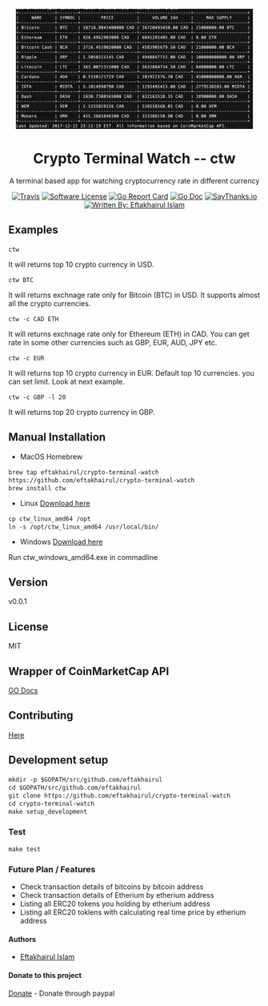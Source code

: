 <p align="center">
  <img alt="ctw Logo" src="https://raw.githubusercontent.com/eftakhairul/crypto-terminal-watch/master/assets/pic1.png" height="240" />
  <h1 align="center">Crypto Terminal Watch -- ctw</h1>
  <p align="center">A terminal based app for watching cryptocurrency rate in different currency</p>
  <p align="center">
    <a href="https://travis-ci.org/eftakhairul/crypto-terminal-watch"><img alt="Travis" src="https://travis-ci.org/eftakhairul/crypto-terminal-watch.svg?branch=master"></a>    
    <a href="/LICENSE.md"><img alt="Software License" src="https://img.shields.io/badge/license-MIT-brightgreen.svg?style=flat-square"></a>        
    <a href="https://goreportcard.com/report/github.com/eftakhairul/crypto-terminal-watch"><img alt="Go Report Card" src="https://goreportcard.com/badge/github.com/eftakhairul/crypto-terminal-watch?style=flat-square"></a>
    <a href="http://godoc.org/github.com/eftakhairul/crypto-terminal-watch"><img alt="Go Doc" src="https://img.shields.io/badge/godoc-reference-blue.svg?style=flat-square"></a>
    <a href="https://saythanks.io/to/eftakhairul"><img alt="SayThanks.io" src="https://img.shields.io/badge/SayThanks.io-%E2%98%BC-1EAEDB.svg?style=flat-square"></a>
    <a href="https://github.com/eftakhairul"><img alt="Written By: Eftakhairul Islam" src="https://img.shields.io/badge/powered%20by-Eftakhairul%20Islam-green.svg?style=flat-square"></a>
  </p>
</p>

## Examples
```console
ctw 
```
It will returns top 10 crypto currency in USD.

```console
ctw BTC
```
It will returns exchnage rate only for Bitcoin (BTC) in USD. It supports almost all the crypto currencies.

```console
ctw -c CAD ETH
```
It will returns exchnage rate only for Ethereum (ETH) in CAD.  You can get rate in some other currencies such as GBP, EUR, AUD, JPY etc.

```console
ctw -c EUR
```
It will returns top 10 crypto currency in EUR. Default top 10 currencies. you can set limit. Look at next example.
 
 ```console
ctw -c GBP -l 20
```
It will returns top 20 crypto currency in GBP.


## Manual Installation 
* MacOS 
Homebrew
 ```console
 brew tap eftakhairul/crypto-terminal-watch https://github.com/eftakhairul/crypto-terminal-watch
 brew install ctw
```

* Linux [Download here](https://github.com/eftakhairul/crypto-terminal-watch/raw/master/release/ctw_linux_amd64)
 ```console
 cp ctw_linux_amd64 /opt
 ln -s /opt/ctw_linux_amd64 /usr/local/bin/
```

* Windows [Download here](https://github.com/eftakhairul/crypto-terminal-watch/raw/master/release/ctw_windows_amd64.exe)

Run ctw_windows_amd64.exe in commadline

## Version
v0.0.1 

## License
MIT


## Wrapper of CoinMarketCap API
[GO Docs](https://godoc.org/github.com/eftakhairul/crypto-terminal-watch/crypto)

## Contributing
[Here](https://github.com/eftakhairul/crypto-terminal-watch/blob/master/CONTRIBUTING.md)

## Development setup
```console
mkdir -p $GOPATH/src/github.com/eftakhairul
cd $GOPATH/src/github.com/eftakhairul
git clone https://github.com/eftakhairul/crypto-terminal-watch
cd crypto-terminal-watch
make setup_development
```

### Test
```console
make test
```
### Future Plan / Features
* Check transaction details of bitcoins by bitcoin address
* Check transaction details of Etherium by etherium address
* Listing all ERC20 tokens you holding by etherium address
* Listing all ERC20 toklens with calculating real time price by etherium address

#### Authors 
* [Eftakhairul Islam]

####  Donate to this project
[Donate] - Donate through paypal


[Eftakhairul Islam]:https://eftakhairul.com
[Donate]:https://www.paypal.com/cgi-bin/webscr?cmd=_donations&business=eftakhairul%40gmail%2ecom&lc=CA&item_name=Eftakhairul%20world&item_number=web_product&currency_code=CAD&bn=PP%2dDonationsBF%3abtn_donateCC_LG%2egif%3aNonHosted
